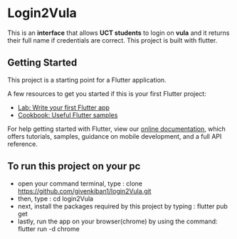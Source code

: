 # Login2Vula

This is an **interface** that allows **UCT students** to login on **vula** and it returns their full name if credentials are correct. This project is built with flutter.

## Getting Started

This project is a starting point for a Flutter application.

A few resources to get you started if this is your first Flutter project:

- [Lab: Write your first Flutter app](https://flutter.dev/docs/get-started/codelab)
- [Cookbook: Useful Flutter samples](https://flutter.dev/docs/cookbook)

For help getting started with Flutter, view our
[online documentation](https://flutter.dev/docs), which offers tutorials,
samples, guidance on mobile development, and a full API reference.

## To run this project on your pc

- open your command terminal, type : clone https://github.com/givenkiban1/login2Vula.git
- then, type : cd login2Vula
- next, install the packages required by this project by typing : flutter pub get
- lastly, run the app on your browser(chrome) by using the command: flutter run -d chrome




